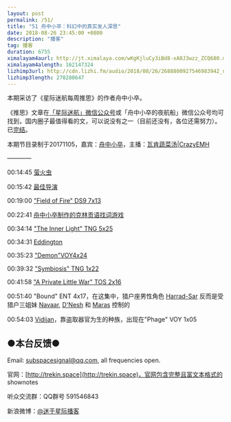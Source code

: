 ```yaml
---
layout: post
permalink: /51/
title: "51 舟中小卒：科幻中的真实发人深思"
date: 2018-08-26 23:45:00 +0800
description: "播客"
tag: 播客 
duration: 6755
ximalayam4aurl: http://jt.ximalaya.com/wKgKjluCy3iBd8-xA0J3wzz_ZCQ680.m4a?channel=rss&amp;album_id=3135361&amp;track_id=108058015&amp;uid=6418191&amp;jt=http://audio.xmcdn.com/group45/M02/F6/9F/wKgKjluCy3iBd8-xA0J3wzz_ZCQ680.m4a
ximalayam4alength: 162147324
lizhimp3url: http://cdn.lizhi.fm/audio/2018/08/26/2688800927546983942_ud.mp3
lizhimp3length: 270280647
---   
```


本期采访了《星际迷航每周推思》的作者舟中小卒。

《推思》文章在[「星际迷航」微信公众号](https://mp.weixin.qq.com/mp/homepage?__biz=MzAxODY5MzgxMQ==&amp;hid=1&amp;sn=69c0ab77293614657c2eee049ac2b9a1&amp;devicetype=android-26&amp;version=26060739&amp;lang=en&amp;nettype=WIFI&amp;ascene=7&amp;session_us=gh_a403158627c7&amp;wx_header=1&amp;scene=1)或「舟中小卒的夜航船」微信公众号均可找到，国内圈子最值得看的文，可以说没有之一（目前还没有，各位还需努力）。已[完结](https://weibo.com/ttarticle/p/show?id=2309404264697653275543)。

本期节目录制于20171105，嘉宾：[舟中小卒](http://weibo.com/u/3044338061)，主播：[瓦肯蔬菜汤](http://weibo.com/u/5013547255)\|[CrazyEMH](mailto:emh@trekin.space)

————

00:14:45 [萤火虫](https://movie.douban.com/subject/1462550/)

00:15:42 [最佳导演](https://book.qidian.com/info/1839432)

00:19:00 [&quot;Field of Fire&quot; DS9 7x13](http://memory-alpha.wikia.com/wiki/Field_of_Fire_(episode))

00:22:41 [舟中小卒制作的克林贡语找词游戏](https://weibo.com/3044338061/FcyqDqAnV)

00:34:14 [&quot;The Inner Light&quot; TNG 5x25](http://memory-alpha.wikia.com/wiki/The_Inner_Light_(episode))

00:34:31 [Eddington](http://memory-alpha.wikia.com/wiki/Michael_Eddington)

00:35:23 [&quot;Demon&quot;](http://memory-alpha.wikia.com/wiki/Demon_(episode))[VOY](http://memory-alpha.wikia.com/wiki/Demon_(episode))[4x24](http://memory-alpha.wikia.com/wiki/Demon_(episode))

00:39:32 [&quot;Symbiosis&quot; TNG 1x22](http://memory-alpha.wikia.com/wiki/Symbiosis_(episode))

00:41:58 [&quot;A Private Little War&quot; TOS 2x16](http://memory-alpha.wikia.com/wiki/A_Private_Little_War_(episode))

00:51:40 &quot;Bound&quot; ENT 4x17，在这集中，猎户座男性角色 [Harrad-Sar](http://memory-alpha.wikia.com/wiki/Harrad-Sar) 反而是受猎户三姐妹 [Navaar](http://memory-alpha.wikia.com/wiki/Navaar), [D&#39;Nesh](http://memory-alpha.wikia.com/wiki/D%27Nesh) 和 [Maras](http://memory-alpha.wikia.com/wiki/Maras) 控制的

00:54:03 [Vidiian](http://memory-alpha.wikia.com/wiki/Vidiian)，靠盗取器官为生的种族，出现在&quot;Phage&quot; VOY 1x05

## ●本台反馈●

Email: [subspacesignal@qq.com](mailto:subspacesignal@qq.com), all frequencies open.

官网：[http://trekin.space](http://trekin.space)，官网包含完整且富文本格式的 shownotes

听众交流群：QQ群号 591546843

新浪微博：[@迷于星际播客](http://weibo.com/lostinst)
